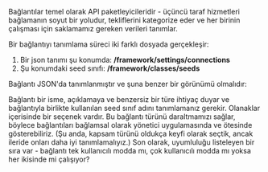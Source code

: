 Bağlantılar temel olarak API paketleyicileridir - üçüncü taraf hizmetleri bağlamanın soyut bir yoludur, tekliflerini kategorize eder ve her birinin çalışması için saklamamız gereken verileri tanımlar.

Bir bağlantıyı tanımlama süreci iki farklı dosyada gerçekleşir:

1. Bir json tanımı şu konumda: **/framework/settings/connections**
2. Şu konumdaki seed sınıfı: **/framework/classes/seeds**

Bağlantı JSON'da tanımlanmıştır ve şuna benzer bir görünümü olmalıdır:

 <script src="https://gist.github.com/jessevondoom/2908c44b88db934aeec5.js"></script>
 
 Bağlantı bir isme, açıklamaya ve benzersiz bir türe ihtiyaç duyar ve bağlantıyla birlikte kullanılan seed sınıf adını tanımlamanız gerekir. Olanaklar içerisinde bir seçenek vardır. Bu bağlantı türünü daraltmamızı sağlar, böylece bağlantıları bağlamsal olarak yönetici uygulamasında ve ötesinde gösterebiliriz. (Şu anda, kapsam türünü oldukça keyfi olarak seçtik, ancak ileride onları daha iyi tanımlamalıyız.) Son olarak, uyumluluğu listeleyen bir sıra var - bağlantı tek kullanıcılı modda mı, çok kullanıcılı modda mı yoksa her ikisinde mi çalışıyor?
